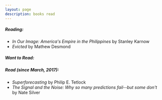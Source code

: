 ```yaml
---
layout: page
description: books read
---
```


##### Reading:
- _In Our Image: America's Empire in the Philippines_ by Stanley Karnow
- _Evicted_ by Mathew Desmond 

##### Want to Read:


##### Read (since March, 2017):
- _Superforecasting_ by Philip E. Tetlock
- _The Signal and the Noise: Why so many predictions fail--but some don't_ by Nate Silver

